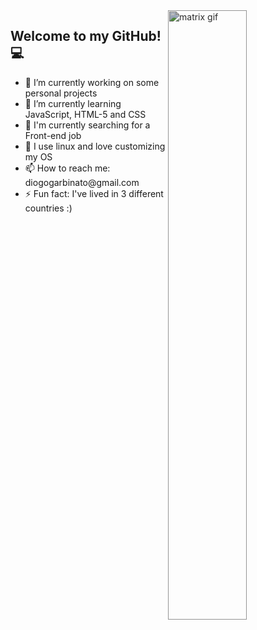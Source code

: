 <img align="right" src="https://upload.wikimedia.org/wikipedia/commons/b/b9/Digital_rain_animation_medium_letters_3_clear.gif" width="50%" alt="matrix gif" style="filter: brightness(80%) contrast(80%);">

<h2> Welcome to my GitHub! 💻</h2>

<ul>
    <li> 🔭 I’m currently working on some personal projects
    <li> 🌱 I’m currently learning JavaScript, HTML-5 and CSS
    <li> 🔎 I'm currently searching for a Front-end job
    <li> 🐧 I use linux and love customizing my OS
    <li> 📫 How to reach me: diogogarbinato@gmail.com
    <li> ⚡ Fun fact: I've lived in 3 different countries :) 
</ul>


<!--
**DiogoGDF/DiogoGDF** is a ✨ _special_ ✨ repository because its `README.md` (this file) appears on your GitHub profile.

Here are some ideas to get you started:


- 👯 I’m looking to collaborate on ...
- 🤔 I’m looking for help with ...
- 💬 Ask me about ...
- 😄 Pronouns: ...

-->
